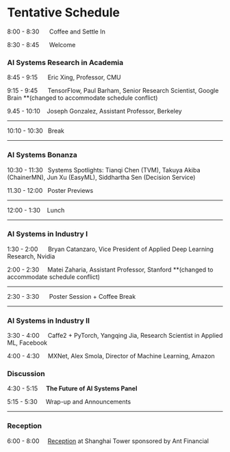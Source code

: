 # Tentative Schedule
 
8:00 - 8:30 &nbsp;&nbsp;&nbsp;&nbsp;     Coffee and Settle In

8:30 - 8:45 &nbsp;&nbsp;&nbsp;&nbsp;     Welcome
 
### AI Systems Research in Academia

8:45 - 9:15 &nbsp;&nbsp;&nbsp;&nbsp;     Eric Xing, Professor, CMU

9:15 - 9:45 &nbsp;&nbsp;&nbsp;&nbsp;     TensorFlow, Paul Barham, Senior Research Scientist, Google Brain **(changed to accommodate schedule conflict)

9.45 - 10:10 &nbsp;&nbsp;          Joseph Gonzalez, Assistant Professor, Berkeley

***

10:10 - 10:30 &nbsp;      Break

***

### AI Systems Bonanza

10:30 - 11:30 &nbsp;      Systems Spotlights: Tianqi Chen (TVM), Takuya Akiba (ChainerMN), Jun Xu (EasyML), Siddhartha Sen (Decision Service)

11.30 - 12:00 &nbsp;      Poster Previews

***

12:00 - 1:30 &nbsp;&nbsp;       Lunch

***

### AI Systems in Industry I

1:30 - 2:00 &nbsp;&nbsp;&nbsp;&nbsp;   Bryan Catanzaro, Vice President of Applied Deep Learning Research, Nvidia

2:00 - 2:30 &nbsp;&nbsp;&nbsp;   Matei Zaharia, Assistant Professor, Stanford **(changed to accommodate schedule conflict)

***

2:30 - 3:30 &nbsp;&nbsp;&nbsp;&nbsp;   Poster Session + Coffee Break

***
 
### AI Systems in Industry II

3:30 - 4:00 &nbsp;&nbsp;&nbsp;   Caffe2 + PyTorch, Yangqing Jia, Research Scientist in Applied ML, Facebook

4:00 - 4:30 &nbsp;&nbsp;&nbsp;   MXNet, Alex Smola, Director of Machine Learning, Amazon

### Discussion
 
4:30 - 5:15 &nbsp;&nbsp;&nbsp;   **The Future of AI Systems Panel**

5:15 - 5:30 &nbsp;&nbsp;&nbsp;   Wrap-up and Announcements

***
### Reception

6:00 - 8:00 &nbsp;&nbsp;&nbsp;   [Reception](http://learningsys.org/sosp17/happyhour.html) at Shanghai Tower sponsored by Ant Financial

 
